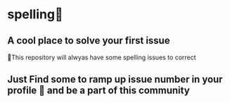 # spelling💎
## A cool place to solve your first issue 
🎁This repository will alwyas have some spelling issues to correct 
## Just Find some to ramp up issue number in your profile 🎉 and be a part of this community 
